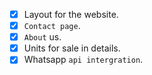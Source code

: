 - [x] Layout for the website.
- [x] `Contact page`.
- [x] `About` us.
- [x] Units for sale in details.
- [x] Whatsapp `api intergration`.
